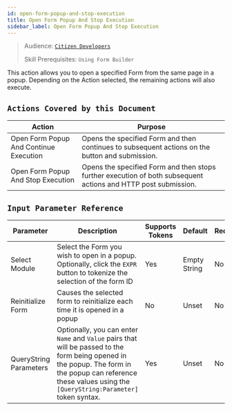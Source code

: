 ```yaml
---
id: open-form-popup-and-stop-execution
title: Open Form Popup And Stop Execution
sidebar_label: Open Form Popup And Stop Execution
---
```


> Audience: [`Citizen Developers`](/audience.md#citizen-developers)
>
> Skill Prerequisites: `Using Form Builder`

This action allows you to open a specified Form from the same page in a popup. Depending on the Action selected, the remaining actions will also execute.

## `Actions Covered by this Document`

| Action | Purpose |
| -- | -- |
| Open Form Popup And Continue Execution | Opens the specified Form and then continues to subsequent actions on the button and submission. |
| Open Form Popup And Stop Execution | Opens the specified Form and then stops further execution of both subsequent actions and HTTP post submission. |

## `Input Parameter Reference`

| Parameter | Description | Supports Tokens | Default | Required |
| -- | -- | -- | -- | -- |
| Select Module | Select the Form you wish to open in a popup. Optionally, click the `EXPR` button to tokenize the selection of the form ID| Yes | Empty String | No |
| Reinitialize Form | Causes the selected form to reinitialize each time it is opened in a popup | No |  Unset | No |
| QueryString Parameters | Optionally, you can enter `Name` and `Value` pairs that will be passed to the form being opened in the popup. The form in the popup can reference these values using the `[QueryString:Parameter]` token syntax. | Yes | Unset | No |
